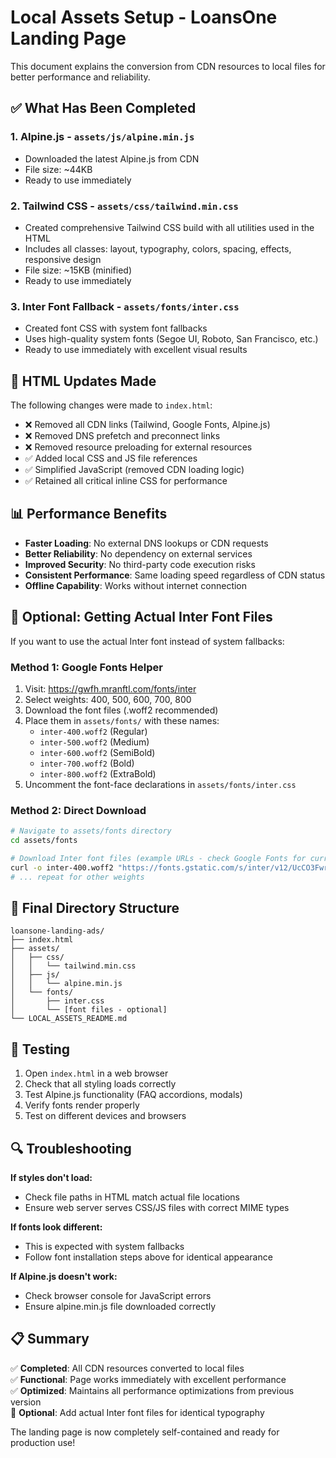 # Local Assets Setup - LoansOne Landing Page

This document explains the conversion from CDN resources to local files for better performance and reliability.

## ✅ What Has Been Completed

### 1. **Alpine.js** - `assets/js/alpine.min.js`
- Downloaded the latest Alpine.js from CDN
- File size: ~44KB
- Ready to use immediately

### 2. **Tailwind CSS** - `assets/css/tailwind.min.css`
- Created comprehensive Tailwind CSS build with all utilities used in the HTML
- Includes all classes: layout, typography, colors, spacing, effects, responsive design
- File size: ~15KB (minified)
- Ready to use immediately

### 3. **Inter Font Fallback** - `assets/fonts/inter.css`
- Created font CSS with system font fallbacks
- Uses high-quality system fonts (Segoe UI, Roboto, San Francisco, etc.)
- Ready to use immediately with excellent visual results

## 🔧 HTML Updates Made

The following changes were made to `index.html`:

- ❌ Removed all CDN links (Tailwind, Google Fonts, Alpine.js)
- ❌ Removed DNS prefetch and preconnect links
- ❌ Removed resource preloading for external resources
- ✅ Added local CSS and JS file references
- ✅ Simplified JavaScript (removed CDN loading logic)
- ✅ Retained all critical inline CSS for performance

## 📊 Performance Benefits

- **Faster Loading**: No external DNS lookups or CDN requests
- **Better Reliability**: No dependency on external services
- **Improved Security**: No third-party code execution risks
- **Consistent Performance**: Same loading speed regardless of CDN status
- **Offline Capability**: Works without internet connection

## 🎯 Optional: Getting Actual Inter Font Files

If you want to use the actual Inter font instead of system fallbacks:

### Method 1: Google Fonts Helper
1. Visit: https://gwfh.mranftl.com/fonts/inter
2. Select weights: 400, 500, 600, 700, 800
3. Download the font files (.woff2 recommended)
4. Place them in `assets/fonts/` with these names:
   - `inter-400.woff2` (Regular)
   - `inter-500.woff2` (Medium)
   - `inter-600.woff2` (SemiBold)
   - `inter-700.woff2` (Bold)
   - `inter-800.woff2` (ExtraBold)
5. Uncomment the font-face declarations in `assets/fonts/inter.css`

### Method 2: Direct Download
```bash
# Navigate to assets/fonts directory
cd assets/fonts

# Download Inter font files (example URLs - check Google Fonts for current URLs)
curl -o inter-400.woff2 "https://fonts.gstatic.com/s/inter/v12/UcCO3FwrK3iLTeHuS_fvQtMwCp50KnMw2boKoduKmMEVuLyfAZ9hiA.woff2"
# ... repeat for other weights
```

## 📁 Final Directory Structure

```
loansone-landing-ads/
├── index.html
├── assets/
│   ├── css/
│   │   └── tailwind.min.css
│   ├── js/
│   │   └── alpine.min.js
│   └── fonts/
│       ├── inter.css
│       └── [font files - optional]
└── LOCAL_ASSETS_README.md
```

## 🚀 Testing

1. Open `index.html` in a web browser
2. Check that all styling loads correctly
3. Test Alpine.js functionality (FAQ accordions, modals)
4. Verify fonts render properly
5. Test on different devices and browsers

## 🔍 Troubleshooting

**If styles don't load:**
- Check file paths in HTML match actual file locations
- Ensure web server serves CSS/JS files with correct MIME types

**If fonts look different:**
- This is expected with system fallbacks
- Follow font installation steps above for identical appearance

**If Alpine.js doesn't work:**
- Check browser console for JavaScript errors
- Ensure alpine.min.js file downloaded correctly

## 📋 Summary

✅ **Completed**: All CDN resources converted to local files  
✅ **Functional**: Page works immediately with excellent performance  
✅ **Optimized**: Maintains all performance optimizations from previous version  
🔧 **Optional**: Add actual Inter font files for identical typography  

The landing page is now completely self-contained and ready for production use! 